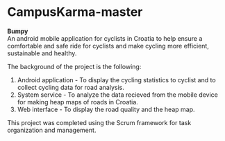 # CampusKarma-master
<b>Bumpy</b><br>
An android mobile application for cyclists in Croatia to help ensure a comfortable and safe ride for cyclists and make cycling more efficient, sustainable and healthy. <br>

The background of the project is the following:<br>
1. Android application - To display the cycling statistics to cyclist and to collect cycling data for road analysis.<br>
2. System service - To analyze the data recieved from the mobile device for making heap maps of roads in Croatia.<br>
3. Web interface - To display the road quality and the heap map.<br>

This project was completed using the Scrum framework for task organization and management.

